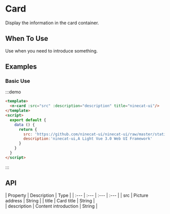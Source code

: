 
# Card 

Display the information in the card container.

## When To Use

Use when you need to introduce something.

##  Examples

### Basic Use

:::demo
```html
<template>
  <n-card :src="src" :description="description" title="ninecat-ui"/>
</template>
<script>
  export default {
    data () {
      return {
        src: 'https://github.com/ninecat-ui/ninecat-ui/raw/master/static/Screenshot_en_new.png?raw=true',
        description:'ninecat-ui,A Light Vue 3.0 Web UI Framework'
      }
    }
  }
</script>
```
:::

## API

| Property | Description | Type | 
| :--- | :--- | :--- | :--- |
| src | Picture address | String | 
| title | Card title | String |  
| description | Content introduction | String |  



